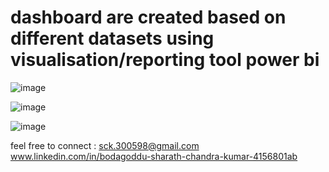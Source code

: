 # dashboard are created based on different datasets using visualisation/reporting tool power bi
![image](https://github.com/sck-workspace/dashboard/assets/145953848/7feedf18-f9c2-4d09-8e38-6c3fbc827890)


![image](https://github.com/sck-workspace/dashboard/assets/145953848/8e871d61-dfff-49fd-a652-5d37bb539b65)


![image](https://github.com/sck-workspace/dashboard/assets/145953848/c7b27976-2da4-4535-8cad-0505eb863fdc)



feel free to connect :
sck.300598@gmail.com
www.linkedin.com/in/bodagoddu-sharath-chandra-kumar-4156801ab
